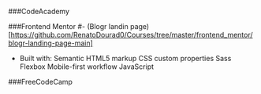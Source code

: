 ###CodeAcademy

###Frontend Mentor 
 #- (Blogr landin page)[https://github.com/RenatoDourad0/Courses/tree/master/frontend_mentor/blogr-landing-page-main]
   -  Built with:
      Semantic HTML5 markup
      CSS custom properties
      Sass
      Flexbox
      Mobile-first workflow
      JavaScript

###FreeCodeCamp
